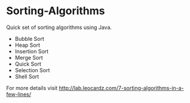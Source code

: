 Sorting-Algorithms
==================

Quick set of sorting algorithms using Java.

<ul>
<li>Bubble Sort</li>
<li>Heap Sort</li>
<li>Insertion Sort</li>
<li>Merge Sort</li>
<li>Quick Sort</li>
<li>Selection Sort</li>
<li>Shell Sort</li>
</ul>

For more details visit http://lab.leocardz.com/7-sorting-algorithms-in-a-few-lines/
